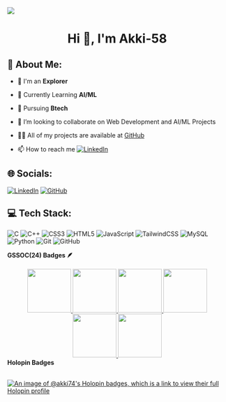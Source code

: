 <img src="https://github.com/Anmol-Baranwal/Cool-GIFs-For-GitHub/assets/74038190/d48893bd-0757-481c-8d7e-ba3e163feae7" />
<h1 align="center">Hi 👋, I'm Akki-58</h1> 
<h3 align="start"></h3>

## 💫 About Me:

<!--<img align="right" alt="procoder" src="https://user-images.githubusercontent.com/74038190/212751818-13da6fd2-27ca-45c4-9c64-3940ccfa6fd3.gif" width="300" />-->

- 🔭 I'm an <b> Explorer </b>
- 🌱 Currently Learning <b> AI/ML </b>
- 📔 Pursuing **Btech**

- 👯 I’m looking to collaborate on Web Development and AI/ML Projects
- 👨‍💻 All of my projects are available at [GitHub](https://github.com/Akki-58/)
- 📫 How to reach me [![LinkedIn](https://img.shields.io/badge/LinkedIn-%230077B5.svg?logo=linkedin&logoColor=white)](https://www.linkedin.com/in/jyotsna-singh-js85/)

## 🌐 Socials:

[![LinkedIn](https://img.shields.io/badge/LinkedIn-%230077B5.svg?style=for-the-badge&logo=linkedin&logoColor=white)](https://www.linkedin.com/in/jyotsna-singh-js85/) [![GitHub](https://img.shields.io/badge/github-%23121011.svg?style=for-the-badge&logo=github&logoColor=white)](https://github.com/Akki-58/)

## 💻 Tech Stack:

![C](https://img.shields.io/badge/c-%2300599C.svg?style=for-the-badge&logo=c&logoColor=white) ![C++](https://img.shields.io/badge/c++-%2300599C.svg?style=for-the-badge&logo=c%2B%2B&logoColor=white) ![CSS3](https://img.shields.io/badge/css3-%231572B6.svg?style=for-the-badge&logo=css3&logoColor=white) ![HTML5](https://img.shields.io/badge/html5-%23E34F26.svg?style=for-the-badge&logo=html5&logoColor=white) ![JavaScript](https://img.shields.io/badge/javascript-%23323330.svg?style=for-the-badge&logo=javascript&logoColor=%23F7DF1E) ![TailwindCSS](https://img.shields.io/badge/tailwindcss-%2338B2AC.svg?style=for-the-badge&logo=tailwind-css&logoColor=white) ![MySQL](https://img.shields.io/badge/MySQL-4479A1?style=for-the-badge&logo=MySQL&logoColor=ffdd54) ![Python](https://img.shields.io/badge/python-3670A0?style=for-the-badge&logo=python&logoColor=ffdd54)  ![Git](https://img.shields.io/badge/git-%23F05033.svg?style=for-the-badge&logo=git&logoColor=white) ![GitHub](https://img.shields.io/badge/github-%23121011.svg?style=for-the-badge&logo=github&logoColor=white)

	
<summary><b>GSSOC(24) Badges 🪶</b></summary><br>
<div style='display:flex; align-items:center; gap: 10px;' align='center'><a href="https://gssoc.girlscript.tech/leaderboard">
<img src="https://raw.githubusercontent.com/GSSoC24/Postman-Challenge/main/docs/assets/Postman%20White.png" width="100px" height="100px" />
  <img src="https://raw.githubusercontent.com/GSSoC24/Postman-Challenge/main/docs/assets/1.png" width="100px" height="100px" />
  <img src="https://raw.githubusercontent.com/GSSoC24/Postman-Challenge/main/docs/assets/2.png" width="100px" height="100px" />
  <img src="https://raw.githubusercontent.com/GSSoC24/Postman-Challenge/main/docs/assets/3.png" width="100px" height="100px" />
  <img src="https://raw.githubusercontent.com/GSSoC24/Postman-Challenge/main/docs/assets/4.png" width="100px" height="100px" />
  <img src="https://raw.githubusercontent.com/GSSoC24/Postman-Challenge/main/docs/assets/5.png" width="100px" height="100px" /></a>
</div>

<!--## 📊 GitHub Stats:

![](https://komarev.com/ghpvc/?username=Akki-58&abbreviated=true) <br/>
<a href="https://github.com/Akki-58">
![](https://github-readme-stats.vercel.app/api?username=Akki-58&theme=blue-green&hide_border=true&include_all_commits=false&count_private=true)
![](https://github-readme-stats.vercel.app/api/top-langs/?username=Akki-58&theme=blue-green&hide_border=true&include_all_commits=false&count_private=true&layout=compact)
![](https://github-readme-streak-stats.herokuapp.com/?user=Akki-58&theme=blue-green&hide_border=true)
![](http://github-profile-summary-cards.vercel.app/api/cards/most-commit-language?username=Akki-58&theme=blue_green)
<br/>

## 🏆 GitHub Trophies

![](https://github-profile-trophy.vercel.app/?username=Akki-58&theme=shadow_blue&no-frame=false&no-bg=true&margin-w=4)

### ✍️ Random Dev Quote

![](https://quotes-github-readme.vercel.app/api?type=horizontal&theme=radical)

### 🔝 Top Contributed Repo

![](https://github-contributor-stats.vercel.app/api?username=Akki-58&limit=5&theme=dark&combine_all_yearly_contributions=true)
-->
<summary><b>Holopin Badges</b></summary><br>

[![An image of @akki74's Holopin badges, which is a link to view their full Holopin profile](https://holopin.me/akki74)](https://holopin.io/@akki74)


<!---
Akki-58/Akki-58 is a ✨ special ✨ repository because its `README.md` (this file) appears on your GitHub profile.
You can click the Preview link to take a look at your changes.
--->
